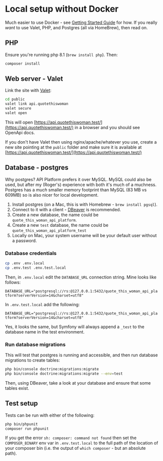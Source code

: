 # Local setup without Docker

Much easier to use Docker - see [Getting Started Guide](https://api-platform.com/docs/distribution) for how. If you really _want_ to use Valet, PHP, and Postgres (all via HomeBrew), then read on.

## PHP

Ensure you're running php 8.1 (`brew install php`). Then:

```sh
composer install
```

## Web server - Valet

Link the site with [Valet](https://laravel.com/docs/9.x/valet):

```sh
cd public
valet link api.quotethiswoman
valet secure
valet open
```

This will open [https://api.quotethiswoman.test/](https://api.quotethiswoman.test/) in a browser and you should see OpenApi docs.

If you don't have Valet then using nginx/apache/whatever you use, create a new site pointing at the `public` folder and make sure it is available at [https://api.quotethiswoman.test/](https://api.quotethiswoman.test/)

## Database - postgres

Why postgres? API Platform prefers it over MySQL. MySQL could also be used, but after my (Roger's) experience with both it's much of a muchness. Postgres has a _much_ smaller memory footprint than MySQL (83 MB vs 609MB) so is also nicer for local development.

1. Install postgres (on a Mac, this is with Homebrew - `brew install pgsql`).
2. Connect to it with a client - [DBeaver](https://dbeaver.io/) is recommended.
3. Create a new database, the name could be `quote_this_woman_api_platform`.
4. Create a new `test` database, the name could be `quote_this_woman_api_platform_test`
5. Locally on Mac, your system username will be your default user without a password.

### Database credentials

```sh
cp .env .env.local
cp .env.test .env.test.local
```

Then, in `.env.local` edit the `DATABASE_URL` connection string. Mine looks like follows:

`DATABASE_URL="postgresql://rs:@127.0.0.1:5432/quote_this_woman_api_platform?serverVersion=14&charset=utf8"`

In `.env.test.local` add the following:

`DATABASE_URL="postgresql://rs:@127.0.0.1:5432/quote_this_woman_api_platform?serverVersion=14&charset=utf8"`

Yes, it looks the same, but Symfony will always append a `_test` to the database name in the test environment.

### Run database migrations

This will test that postgres is running and accessible, and then run database migrations to create tables:

```sh
php bin/console doctrine:migrations:migrate
php bin/console doctrine:migrations:migrate --env=test
```

Then, using DBeaver, take a look at your database and ensure that some tables exist.

## Test setup

Tests can be run with either of the following:

```sh
php bin/phpunit
composer run phpunit
```

If you get the error `sh: composer: command not found` then set the `COMPOSER_BINARY` env var in `.env.test.local` to the full path of the location of your composer bin (i.e. the output of `which composer` - but an absolute path).
